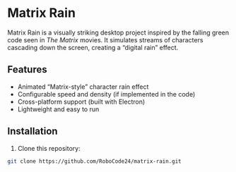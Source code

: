 # Matrix Rain

Matrix Rain is a visually striking desktop project inspired by the falling green code seen in *The Matrix* movies. It simulates streams of characters cascading down the screen, creating a “digital rain” effect.

## Features

- Animated “Matrix-style” character rain effect  
- Configurable speed and density (if implemented in the code)  
- Cross-platform support (built with Electron)  
- Lightweight and easy to run  

## Installation

1. Clone this repository:

```bash
git clone https://github.com/RoboCode24/matrix-rain.git
